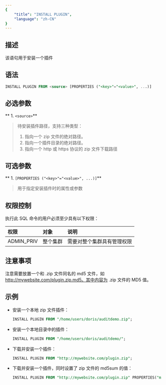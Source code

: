 ```yaml
---
{
    "title": "INSTALL PLUGIN",
    "language": "zh-CN"
}
---
```


## 描述

该语句用于安装一个插件

## 语法

```sql
INSTALL PLUGIN FROM <source> [PROPERTIES ("<key>"="<value>", ...)]
```

## 必选参数

** 1. `<source>`**
> 待安装插件路径，支持三种类型：
>  1. 指向一个 zip 文件的绝对路径。
>  2. 指向一个插件目录的绝对路径。
>  3. 指向一个 http 或 https 协议的 zip 文件下载路径

## 可选参数

** 1. `[PROPERTIES ("<key>"="<value>", ...)]`**
> 用于指定安装插件时的属性或参数

## 权限控制

执行此 SQL 命令的用户必须至少具有以下权限：

| 权限         | 对象   | 说明            |
|:-----------|:-----|:--------------|
| ADMIN_PRIV | 整个集群 | 需要对整个集群具有管理权限 |

## 注意事项

注意需要放置一个和 .zip 文件同名的 md5 文件，如 http://mywebsite.com/plugin.zip.md5。其中内容为 .zip 文件的 MD5 值。

## 示例

- 安装一个本地 zip 文件插件：

    ```sql
    INSTALL PLUGIN FROM "/home/users/doris/auditdemo.zip";
    ```

- 安装一个本地目录中的插件：

    ```sql
    INSTALL PLUGIN FROM "/home/users/doris/auditdemo/";
    ```

- 下载并安装一个插件：

    ```sql
    INSTALL PLUGIN FROM "http://mywebsite.com/plugin.zip";
    ```

- 下载并安装一个插件，同时设置了 zip 文件的 md5sum 的值：

    ```sql
    INSTALL PLUGIN FROM "http://mywebsite.com/plugin.zip" PROPERTIES("md5sum" = "73877f6029216f4314d712086a146570");
    ```

